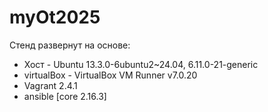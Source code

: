 # myOt2025
Стенд развернут на основе:</br>
* Хост  - Ubuntu 13.3.0-6ubuntu2~24.04, 6.11.0-21-generic </br>
* virtualBox - VirtualBox VM Runner v7.0.20</br>
* Vagrant 2.4.1</br>
* ansible [core 2.16.3] </br>
